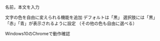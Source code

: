 名前，本文を入力

文字の色を自由に変えられる機能を追加
デフォルトは「黒」
選択肢には「黒」「赤」「青」が表示されるように設定
（その他の色も自由に選べる）

Windows10のChromeで動作確認
